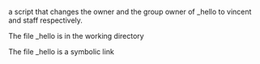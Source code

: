  a script that changes the owner and the group owner of _hello to vincent and staff respectively.



The file _hello is in the working directory

The file _hello is a symbolic link
